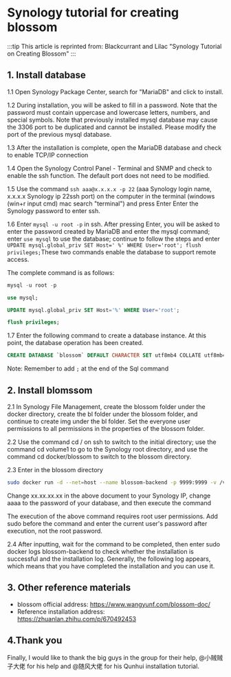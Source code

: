 <script setup lang="ts">
import { onMounted } from 'vue'
import { info } from '../../../scripts/stat-api'

onMounted(() => {
   info()
})
</script>

# Synology tutorial for creating blossom

:::tip
This article is reprinted from: Blackcurrant and Lilac "Synology Tutorial on Creating Blossom"
:::

## 1. Install database

1.1 Open Synology Package Center, search for "MariaDB" and click to install.

<bl-img src="../../imgs/deploy/qunhui/WechatIMG142.jpg" width="700px" :shadow="false"/>

1.2 During installation, you will be asked to fill in a password. Note that the password must contain uppercase and lowercase letters, numbers, and special symbols. Note that previously installed mysql database may cause the 3306 port to be duplicated and cannot be installed. Please modify the port of the previous mysql database.

1.3 After the installation is complete, open the MariaDB database and check to enable TCP/IP connection

<bl-img src="../../imgs/deploy/qunhui/iShot_2023-12-09_10.48.54.png" width="700px" :shadow="false"/>

1.4 Open the Synology Control Panel - Terminal and SNMP and check to enable the ssh function. The default port does not need to be modified.

<bl-img src="../../imgs/deploy/qunhui/3.png" width="700px" :shadow="false"/>

1.5 Use the command `ssh aaa@x.x.x.x -p 22` (aaa Synology login name, x.x.x.x Synology ip 22ssh port) on the computer in the terminal (windows (win+r input cmd) mac search "terminal") and press Enter Enter the Synology password to enter ssh.

<bl-img src="../../imgs/deploy/qunhui/5.png" width="700px" :shadow="false"/>

1.6 Enter `mysql -u root -p` in ssh. After pressing Enter, you will be asked to enter the password created by MariaDB and enter the mysql command; enter `use mysql` to use the database; continue to follow the steps and enter `UPDATE mysql.global_priv SET Host=' %' WHERE User='root'; flush privileges;`These two commands enable the database to support remote access.

<bl-img src="../../imgs/deploy/qunhui/iShot_2023-12-09_11.25.36.png" width="700px" :shadow="false"/>

<bl-img src="../../imgs/deploy/qunhui/{43B47497-2715-5F39-3B1C-85E7447CE8C6}.png" width="700px" :shadow="false"/>

The complete command is as follows:

```sql
mysql -u root -p

use mysql;

UPDATE mysql.global_priv SET Host='%' WHERE User='root';

flush privileges;
```

1.7 Enter the following command to create a database instance. At this point, the database operation has been created.

```sql
CREATE DATABASE `blossom` DEFAULT CHARACTER SET utf8mb4 COLLATE utf8mb4_bin;
```

Note: Remember to add `;` at the end of the Sql command

## 2. Install blomssom

2.1 In Synology File Management, create the blossom folder under the docker directory, create the bl folder under the blossom folder, and continue to create img under the bl folder. Set the everyone user permissions to all permissions in the properties of the blossom folder.

<bl-img src="../../imgs/deploy/qunhui/iShot_2023-12-09_12.26.04.png" width="700px" :shadow="false"/>

<bl-img src="../../imgs/deploy/qunhui/7.png" width="700px" :shadow="false"/>

2.2 Use the command cd / on ssh to switch to the initial directory; use the command cd volume1 to go to the Synology root directory, and use the command cd docker/blossom to switch to the blossom directory.

<bl-img src="../../imgs/deploy/qunhui/iShot_2023-12-09_12.34.41.png" width="700px" :shadow="false"/>

2.3 Enter in the blossom directory

```bash
sudo docker run -d --net=host --name blossom-backend -p 9999:9999 -v /volume1/docker/blossom/bl/:/home/bl/ jasminexzzz/blossom:latest --project.iaas.blos .domain="http://127.0.0.1:9999/pic/" --project.iaas.blos.default-path="/home/bl/img/" --spring.datasource.url="jdbc:mysql ://xx.xx.xx.xx:3306/blossom?useUnicode=true&characterEncoding=utf-8&allowPublicKeyRetrieval=true&allowMultiQueries=true&useSSL=false&&serverTimezone=GMT%2B8" --spring.datasource.username=root --spring.datasource.password= aaaa
```

<bl-img src="../../imgs/deploy/qunhui/10.png" width="700px" :shadow="false"/>

Change xx.xx.xx.xx in the above document to your Synology IP, change aaaa to the password of your database, and then execute the command

The execution of the above command requires root user permissions. Add sudo before the command and enter the current user's password after execution, not the root password.

2.4 After inputting, wait for the command to be completed, then enter sudo docker logs blossom-backend to check whether the installation is successful and the installation log. Generally, the following log appears, which means that you have completed the installation and you can use it.

<bl-img src="../../imgs/deploy/qunhui/{C9AE41DA-73D1-26E8-EDCC-411494B5AE26}.png" width="700px" :shadow="false"/>

## 3. Other reference materials

- blossom official address: https://www.wangyunf.com/blossom-doc/
- Reference installation address: https://zhuanlan.zhihu.com/p/670492453

## 4.Thank you

Finally, I would like to thank the big guys in the group for their help, @小贼贼子大佬 for his help and @随风大佬 for his Qunhui installation tutorial.
